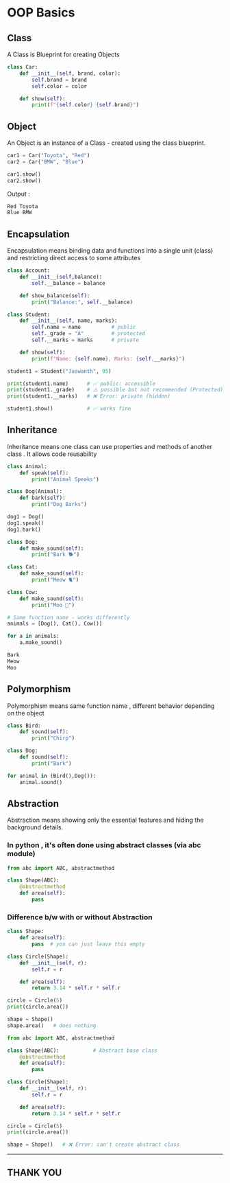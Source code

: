 # OOP Basics

## Class

A Class is Blueprint for creating Objects

```python
class Car:
    def __init__(self, brand, color):
        self.brand = brand
        self.color = color

    def show(self):
        print(f"{self.color} {self.brand}")
```

## Object

An Object is an instance of a Class - created using the class blueprint.

```python
car1 = Car("Toyota", "Red")
car2 = Car("BMW", "Blue")

car1.show()
car2.show()
```

Output :

```python
Red Toyota
Blue BMW
```

## Encapsulation

Encapsulation means binding data and functions into a single unit (class) and restricting direct access to some attributes

```python
class Account:
    def __init__(self,balance):
        self.__balance = balance

    def show_balance(self):
        print("Balance:", self.__balance)
```

```python
class Student:
    def __init__(self, name, marks):
        self.name = name          # public
        self._grade = "A"         # protected
        self.__marks = marks      # private

    def show(self):
        print(f"Name: {self.name}, Marks: {self.__marks}")

student1 = Student("Jaswanth", 95)

print(student1.name)      # ✅ public: accessible
print(student1._grade)    # ⚠️ possible but not recommended (Protected)
print(student1.__marks)   # ❌ Error: private (hidden)

student1.show()           # ✅ works fine
```

## Inheritance

Inheritance means one class can use properties and methods of another class . It allows code reusability

```python
class Animal:
    def speak(self):
        print("Animal Speaks")

class Dog(Animal):
    def bark(self):
        print("Dog Barks")

dog1 = Dog()
dog1.speak()
dog1.bark()
```

```python
class Dog:
    def make_sound(self):
        print("Bark 🐕")

class Cat:
    def make_sound(self):
        print("Meow 🐈")

class Cow:
    def make_sound(self):
        print("Moo 🐄")

# Same function name - works differently
animals = [Dog(), Cat(), Cow()]

for a in animals:
    a.make_sound()
```

```python
Bark
Meow
Moo
```

## Polymorphism

Polymorphism means same function name , different behavior depending on the object

```python
class Bird:
    def sound(self):
        print("Chirp")

class Dog:
    def sound(self):
        print("Bark")

for animal in (Bird(),Dog()):
    animal.sound()
```

## Abstraction

Abstraction means showing only the essential features and hiding the background details.

### In python , it's often done using abstract classes (via abc module)

```python
from abc import ABC, abstractmethod

class Shape(ABC):
    @abstractmethod
    def area(self):
        pass
```

### Difference b/w with or without Abstraction

```python
class Shape:
    def area(self):
        pass  # you can just leave this empty

class Circle(Shape):
    def __init__(self, r):
        self.r = r

    def area(self):
        return 3.14 * self.r * self.r

circle = Circle(5)
print(circle.area())

shape = Shape()
shape.area()   # does nothing
```

```python
from abc import ABC, abstractmethod

class Shape(ABC):           # Abstract base class
    @abstractmethod
    def area(self):
        pass

class Circle(Shape):
    def __init__(self, r):
        self.r = r

    def area(self):
        return 3.14 * self.r * self.r

circle = Circle(5)
print(circle.area())

shape = Shape()   # ❌ Error: can't create abstract class
```

---

## THANK YOU
